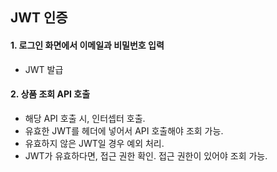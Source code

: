 ## JWT 인증

#### 1. 로그인 화면에서 이메일과 비밀번호 입력
  - JWT 발급
#### 2. 상품 조회 API 호출
  - 해당 API 호출 시, 인터셉터 호출.
  - 유효한 JWT를 헤더에 넣어서 API 호출해야 조회 가능.
  - 유효하지 않은 JWT일 경우 예외 처리.
  - JWT가 유효하다면, 접근 권한 확인. 접근 권한이 있어야 조회 가능.
 

